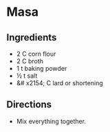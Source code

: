 # Masa

## Ingredients
- 2 C corn flour
- 2 C broth
- 1 t baking powder
- &frac12; t salt
- &# x2154; C lard or shortening

## Directions
- Mix everything together.
